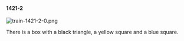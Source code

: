 #### 1421-2
![train-1421-2-0.png](https://github.com/lil-lab/nlvr/raw/master/nlvr/train/images/23/train-1421-2-0.png "train-1421-2-0.png")

There is a box with a black triangle, a yellow square and a blue square.